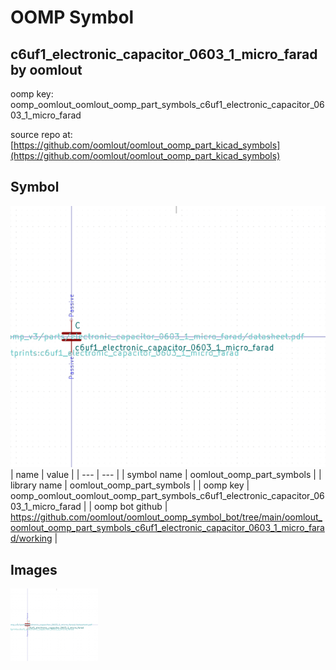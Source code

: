# OOMP Symbol  
## c6uf1_electronic_capacitor_0603_1_micro_farad  by oomlout  
  
oomp key: oomp_oomlout_oomlout_oomp_part_symbols_c6uf1_electronic_capacitor_0603_1_micro_farad  
  
source repo at: [https://github.com/oomlout/oomlout_oomp_part_kicad_symbols](https://github.com/oomlout/oomlout_oomp_part_kicad_symbols)  
## Symbol  
  
[![working.png](working_600.png)](working.png)  
| name | value | 
| --- | --- | 
| symbol name | oomlout_oomp_part_symbols | 
| library name | oomlout_oomp_part_symbols | 
| oomp key | oomp_oomlout_oomlout_oomp_part_symbols_c6uf1_electronic_capacitor_0603_1_micro_farad | 
| oomp bot github | https://github.com/oomlout/oomlout_oomp_symbol_bot/tree/main/oomlout_oomlout_oomp_part_symbols_c6uf1_electronic_capacitor_0603_1_micro_farad/working | 
## Images  
  
[![working.png](working_140.png)](working.png)  
